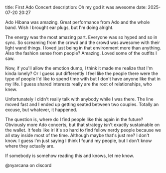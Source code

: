 title: First Ado Concert
description: Oh my god it was awesome
date: 2025-07-20 20:27

Ado Hibana was amazing. Great performance from Ado and the whole band. Wish I brought ear plugs, but I'm doing alright.

The energy was the most amazing part. Everyone was so hyped and so in sync. So screaming from the crowd and
the crowd was awesome with their light wand things. I loved just being in that environment more than anything.
Also the fashion sense from people? Amazing. Loved some of the outfits I saw.

Now, if you'll allow the emotion dump, I think it made me realize that I'm kinda lonely? Or I guess put differently I feel like the people there were the type of people I'd like to spend time with but I don't have anyone like that in my life. I guess shared interests really are the root of relationships, who knew.

Unfortunately I didn't really talk with anybody while I was there. The line moved fast and I ended up getting seated between two couples. Totally an excuse, but whatever, it happened.

The question is, where do I find people like this again in the future? Obviously more Ado concerts, but that
strategy isn't exactly sustainable on the wallet. It feels like irl it's so hard to find fellow nerdy people because we all stay inside most of the time. Although maybe that's just me? I don't know. I guess I'm just saying
I think I found my people, but I don't know where they actually are.

If somebody is somehow reading this and knows, let me know.

@nyarcana on discord
